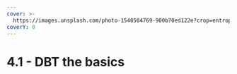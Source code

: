 ```yaml
---
cover: >-
  https://images.unsplash.com/photo-1548504769-900b70ed122e?crop=entropy&cs=srgb&fm=jpg&ixid=M3wxOTcwMjR8MHwxfHNlYXJjaHwyfHxkYnQlMjBvcmFuZ2V8ZW58MHx8fHwxNzM5NzU0MTM5fDA&ixlib=rb-4.0.3&q=85
coverY: 0
---
```


# 4.1 - DBT the basics

